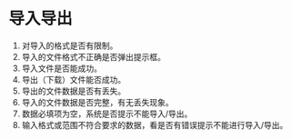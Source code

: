 # 导入导出
1. 对导入的格式是否有限制。
2. 导入的文件格式不正确是否弹出提示框。
3. 导入文件是否能成功。
4. 导出（下载）文件能否成功。
5. 导出的文件数据是否有丢失。
6. 导入的文件数据是否完整，有无丢失现象。
7. 数据必填项为空，系统是否提示不能导入/导出。
8. 输入格式或范围不符合要求的数据，看是否有错误提示不能进行导入/导出。